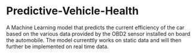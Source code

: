# Predictive-Vehicle-Health
A Machine Learning model that predicts the current efficiency of the car based on the various data provided by the OBD2 sensor installed on board the automobile. 
The model currenttly works on static data and will then further be implemented on real time data.

